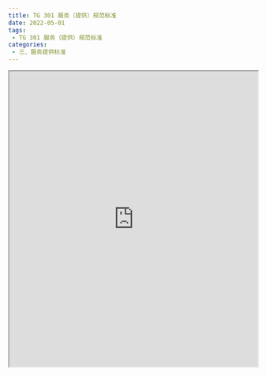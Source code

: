 ```yaml
---
title: TG 301 服务（提供）规范标准
date: 2022-05-01
tags:
 - TG 301 服务（提供）规范标准
categories:
 - 三、服务提供标准
---
```




<iframe src="https://wanli.yourtools.icu/pdf/web/viewer.html?file=https://vkceyugu.cdn.bspapp.com/VKCEYUGU-70d376b2-8c13-4496-a61e-94013c96172a/a9b4a57e-8a00-47c7-8b22-4eda86ef257f.pdf" width="100%" height="600px"></iframe>
